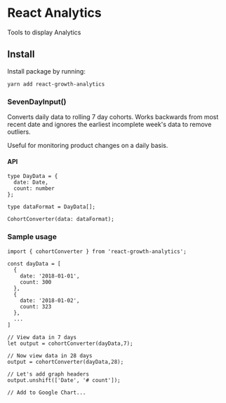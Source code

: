 # React Analytics

Tools to display Analytics

## Install

Install package by running:

```
yarn add react-growth-analytics
```

### SevenDayInput()

Converts daily data to rolling 7 day cohorts. Works backwards from most recent date and ignores the earliest incomplete week's data to remove outliers.

Useful for monitoring product changes on a daily basis.

#### API

```
type DayData = {
  date: Date,
  count: number
};

type dataFormat = DayData[];

CohortConverter(data: dataFormat);
```

### Sample usage

```
import { cohortConverter } from 'react-growth-analytics';

const dayData = [
  {
    date: '2018-01-01',
    count: 300
  },
  {
    date: '2018-01-02',
    count: 323
  },
  ...
]

// View data in 7 days
let output = cohortConverter(dayData,7);

// Now view data in 28 days
output = cohortConverter(dayData,28);

// Let's add graph headers
output.unshift(['Date', '# count']);

// Add to Google Chart...
```
